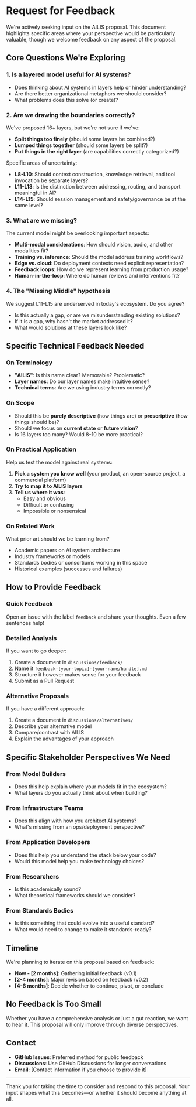 # Request for Feedback

We're actively seeking input on the AILIS proposal. This document highlights specific areas where your perspective would be particularly valuable, though we welcome feedback on any aspect of the proposal.

## Core Questions We're Exploring

### 1. Is a layered model useful for AI systems?

- Does thinking about AI systems in layers help or hinder understanding?
- Are there better organizational metaphors we should consider?
- What problems does this solve (or create)?

### 2. Are we drawing the boundaries correctly?

We've proposed 16+ layers, but we're not sure if we've:
- **Split things too finely** (should some layers be combined?)
- **Lumped things together** (should some layers be split?)
- **Put things in the right layer** (are capabilities correctly categorized?)

Specific areas of uncertainty:

- **L8-L10**: Should context construction, knowledge retrieval, and tool invocation be separate layers?
- **L11-L13**: Is the distinction between addressing, routing, and transport meaningful in AI?
- **L14-L15**: Should session management and safety/governance be at the same level?

### 3. What are we missing?

The current model might be overlooking important aspects:

- **Multi-modal considerations**: How should vision, audio, and other modalities fit?
- **Training vs. inference**: Should the model address training workflows?
- **Edge vs. cloud**: Do deployment contexts need explicit representation?
- **Feedback loops**: How do we represent learning from production usage?
- **Human-in-the-loop**: Where do human reviews and interventions fit?

### 4. The "Missing Middle" hypothesis

We suggest L11-L15 are underserved in today's ecosystem. Do you agree?

- Is this actually a gap, or are we misunderstanding existing solutions?
- If it is a gap, why hasn't the market addressed it?
- What would solutions at these layers look like?

## Specific Technical Feedback Needed

### On Terminology

- **"AILIS"**: Is this name clear? Memorable? Problematic?
- **Layer names**: Do our layer names make intuitive sense?
- **Technical terms**: Are we using industry terms correctly?

### On Scope

- Should this be **purely descriptive** (how things are) or **prescriptive** (how things should be)?
- Should we focus on **current state** or **future vision**?
- Is 16 layers too many? Would 8-10 be more practical?

### On Practical Application

Help us test the model against real systems:

1. **Pick a system you know well** (your product, an open-source project, a commercial platform)
2. **Try to map it to AILIS layers**
3. **Tell us where it was**:
   - Easy and obvious
   - Difficult or confusing
   - Impossible or nonsensical

### On Related Work

What prior art should we be learning from?

- Academic papers on AI system architecture
- Industry frameworks or models
- Standards bodies or consortiums working in this space
- Historical examples (successes and failures)

## How to Provide Feedback

### Quick Feedback

Open an issue with the label `feedback` and share your thoughts. Even a few sentences help!

### Detailed Analysis

If you want to go deeper:

1. Create a document in `discussions/feedback/`
2. Name it `feedback-[your-topic]-[your-name/handle].md`
3. Structure it however makes sense for your feedback
4. Submit as a Pull Request

### Alternative Proposals

If you have a different approach:

1. Create a document in `discussions/alternatives/`
2. Describe your alternative model
3. Compare/contrast with AILIS
4. Explain the advantages of your approach

## Specific Stakeholder Perspectives We Need

### From Model Builders
- Does this help explain where your models fit in the ecosystem?
- What layers do you actually think about when building?

### From Infrastructure Teams
- Does this align with how you architect AI systems?
- What's missing from an ops/deployment perspective?

### From Application Developers
- Does this help you understand the stack below your code?
- Would this model help you make technology choices?

### From Researchers
- Is this academically sound?
- What theoretical frameworks should we consider?

### From Standards Bodies
- Is this something that could evolve into a useful standard?
- What would need to change to make it standards-ready?

## Timeline

We're planning to iterate on this proposal based on feedback:

- **Now - [2 months]**: Gathering initial feedback (v0.1)
- **[2-4 months]**: Major revision based on feedback (v0.2)
- **[4-6 months]**: Decide whether to continue, pivot, or conclude

## No Feedback is Too Small

Whether you have a comprehensive analysis or just a gut reaction, we want to hear it. This proposal will only improve through diverse perspectives.

## Contact

- **GitHub Issues**: Preferred method for public feedback
- **Discussions**: Use GitHub Discussions for longer conversations
- **Email**: [Contact information if you choose to provide it]

---

Thank you for taking the time to consider and respond to this proposal. Your input shapes what this becomes—or whether it should become anything at all.
